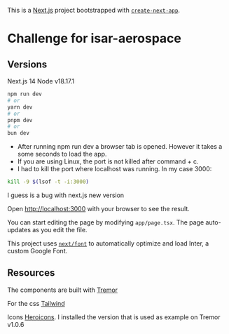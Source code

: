 <!-- @format -->

This is a [Next.js](https://nextjs.org/) project bootstrapped with [`create-next-app`](https://github.com/vercel/next.js/tree/canary/packages/create-next-app).

# Challenge for isar-aerospace

## Versions

Next.js 14
Node v18.17.1

```bash
npm run dev
# or
yarn dev
# or
pnpm dev
# or
bun dev
```

- After running npm run dev a browser tab is opened. However it takes a some seconds to load the app.
- If you are using Linux, the port is not killed after command + c.
- I had to kill the port where localhost was running. In my case 3000:

```bash
kill -9 $(lsof -t -i:3000)
```

I guess is a bug with next.js new version

Open [http://localhost:3000](http://localhost:3000) with your browser to see the result.

You can start editing the page by modifying `app/page.tsx`. The page auto-updates as you edit the file.

This project uses [`next/font`](https://nextjs.org/docs/basic-features/font-optimization) to automatically optimize and load Inter, a custom Google Font.

## Resources

The components are built with [Tremor](https://www.tremor.so/)

For the css [Tailwind](https://tailwindcss.com/)

Icons [Heroicons](https://heroicons.com/). I installed the version that is used as example on Tremor v1.0.6
